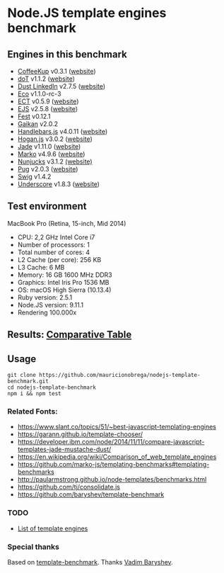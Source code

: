 # Node.JS template engines benchmark

## Engines in this benchmark
- [CoffeeKup](https://github.com/mauricemach/coffeekup) v0.3.1 ([website](http://coffeekup.org/))
- [doT](https://github.com/olado/doT) v1.1.2 ([website](http://olado.github.com/doT/))
- [Dust LinkedIn](https://github.com/linkedin/dustjs) v2.7.5 ([website](http://linkedin.github.com/dustjs/))
- [Eco](https://github.com/sstephenson/eco) v1.1.0-rc-3
- [ECT](https://github.com/baryshev/ect) v0.5.9 ([website](http://ectjs.com/))
- [EJS](https://github.com/mde/ejs) v2.5.8 ([website](http://ejs.co/))
- [Fest](https://github.com/mailru/fest) v0.12.1
- [Gaikan](https://github.com/Deathspike/gaikan) v2.0.2
- [Handlebars.js](https://github.com/wycats/handlebars.js/) v4.0.11 ([website](http://handlebarsjs.com/))
- [Hogan.js](https://github.com/twitter/hogan.js) v3.0.2 ([website](http://twitter.github.com/hogan.js/))
- [Jade](https://github.com/visionmedia/jade) v1.11.0 ([website](http://jade-lang.com/))
- [Marko](https://github.com/marko-js/marko) v4.9.6 ([website](https://markojs.com/))
- [Nunjucks](https://github.com/mozilla/nunjucks) v3.1.2 [(website)](https://mozilla.github.io/nunjucks)
- [Pug](https://github.com/pugjs/pug) v2.0.3 ([website](https://pugjs.org/))
- [Swig](https://github.com/paularmstrong/swig) v1.4.2
- [Underscore](https://github.com/documentcloud/underscore) v1.8.3 ([website](http://underscorejs.org/))

## Test environment
MacBook Pro (Retina, 15-inch, Mid 2014)
- CPU: 2,2 GHz Intel Core i7
- Number of processors: 1
- Total number of cores: 4
- L2 Cache (per core): 256 KB
- L3 Cache: 6 MB
- Memory: 16 GB 1600 MHz DDR3
- Graphics: Intel Iris Pro 1536 MB
- OS: macOS High Sierra (10.13.4)
- Ruby version: 2.5.1
- Node.JS version: 9.11.1
- Rendering 100.000x

## Results: [Comparative Table](TABLE.md)

## Usage
    git clone https://github.com/mauricionobrega/nodejs-template-benchmark.git
    cd nodejs-template-benchmark
    npm i && npm test

### Related Fonts:
 - https://www.slant.co/topics/51/~best-javascript-templating-engines
 - https://garann.github.io/template-chooser/
 - https://developer.ibm.com/node/2014/11/11/compare-javascript-templates-jade-mustache-dust/
 - https://en.wikipedia.org/wiki/Comparison_of_web_template_engines
 - https://github.com/marko-js/templating-benchmarks#templating-benchmarks
 - http://paularmstrong.github.io/node-templates/benchmarks.html
 - https://github.com/tj/consolidate.js
 - https://github.com/baryshev/template-benchmark


### TODO
 - [List of template engines](TODO-TEMPLATES.md)

### Special thanks
Based on [template-benchmark](https://github.com/baryshev/template-benchmark). Thanks [Vadim Baryshev](https://github.com/baryshev/).

